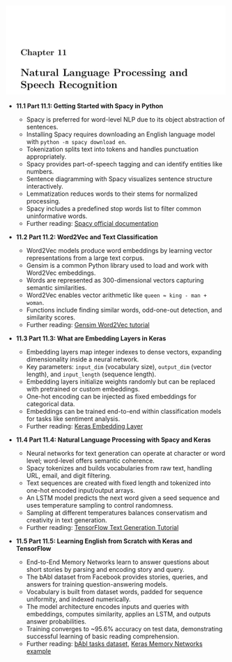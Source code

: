 ![ADNN-ch11-nlp-spacy](ADNN-ch11-nlp-spacy.best.png)

- **11.1 Part 11.1: Getting Started with Spacy in Python**
  - Spacy is preferred for word-level NLP due to its object abstraction of sentences.
  - Installing Spacy requires downloading an English language model with `python -m spacy download en`.
  - Tokenization splits text into tokens and handles punctuation appropriately.
  - Spacy provides part-of-speech tagging and can identify entities like numbers.
  - Sentence diagramming with Spacy visualizes sentence structure interactively.
  - Lemmatization reduces words to their stems for normalized processing.
  - Spacy includes a predefined stop words list to filter common uninformative words.
  - Further reading: [Spacy official documentation](https://spacy.io/usage/spacy-101)

- **11.2 Part 11.2: Word2Vec and Text Classification**
  - Word2Vec models produce word embeddings by learning vector representations from a large text corpus.
  - Gensim is a common Python library used to load and work with Word2Vec embeddings.
  - Words are represented as 300-dimensional vectors capturing semantic similarities.
  - Word2Vec enables vector arithmetic like `queen ≈ king - man + woman`.
  - Functions include finding similar words, odd-one-out detection, and similarity scores.
  - Further reading: [Gensim Word2Vec tutorial](https://radimrehurek.com/gensim/models/word2vec.html)

- **11.3 Part 11.3: What are Embedding Layers in Keras**
  - Embedding layers map integer indexes to dense vectors, expanding dimensionality inside a neural network.
  - Key parameters: `input_dim` (vocabulary size), `output_dim` (vector length), and `input_length` (sequence length).
  - Embedding layers initialize weights randomly but can be replaced with pretrained or custom embeddings.
  - One-hot encoding can be injected as fixed embeddings for categorical data.
  - Embeddings can be trained end-to-end within classification models for tasks like sentiment analysis.
  - Further reading: [Keras Embedding Layer](https://keras.io/api/layers/core_layers/embedding/)

- **11.4 Part 11.4: Natural Language Processing with Spacy and Keras**
  - Neural networks for text generation can operate at character or word level; word-level offers semantic coherence.
  - Spacy tokenizes and builds vocabularies from raw text, handling URL, email, and digit filtering.
  - Text sequences are created with fixed length and tokenized into one-hot encoded input/output arrays.
  - An LSTM model predicts the next word given a seed sequence and uses temperature sampling to control randomness.
  - Sampling at different temperatures balances conservatism and creativity in text generation.
  - Further reading: [TensorFlow Text Generation Tutorial](https://www.tensorflow.org/text/tutorials/text_generation)

- **11.5 Part 11.5: Learning English from Scratch with Keras and TensorFlow**
  - End-to-End Memory Networks learn to answer questions about short stories by parsing and encoding story and query.
  - The bAbI dataset from Facebook provides stories, queries, and answers for training question-answering models.
  - Vocabulary is built from dataset words, padded for sequence uniformity, and indexed numerically.
  - The model architecture encodes inputs and queries with embeddings, computes similarity, applies an LSTM, and outputs answer probabilities.
  - Training converges to ~95.6% accuracy on test data, demonstrating successful learning of basic reading comprehension.
  - Further reading: [bAbI tasks dataset](https://research.fb.com/downloads/babi/), [Keras Memory Networks example](https://keras.io/examples/nlp/babi_memnn/)
